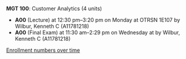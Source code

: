 **MGT 100**: Customer Analytics (4 units)

- **A00** (Lecture) at 12:30 pm–3:20 pm on Monday at OTRSN 1E107 by Wilbur, Kenneth C (A11781218)
- **A00** (Final Exam) at 11:30 am–2:29 pm on Wednesday at   by Wilbur, Kenneth C (A11781218)

[Enrollment numbers over time](./MGT100.tsv)
